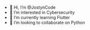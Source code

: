 - 👋 Hi, I’m @JostynCode
- 👀 I’m interested in Cybersecurity
- 🌱 I’m currently learning Flutter
- 💞️ I’m looking to collaborate on Python

<!---
I'm Jostyn, I am learner and student, i still learning and be posting some codes, hoping that the code help you all and maybe get a better code.
I like to extend my knowledge every day, so if you have a advice, don't dout and tell me ;)
--->
